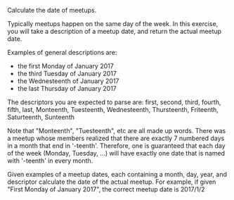 Calculate the date of meetups.

Typically meetups happen on the same day of the week.  In this exercise, you will take
a description of a meetup date, and return the actual meetup date.

Examples of general descriptions are:

- the first Monday of January 2017
- the third Tuesday of January 2017
- the Wednesteenth of January 2017
- the last Thursday of January 2017

The descriptors you are expected to parse are:
first, second, third, fourth, fifth, last, Monteenth, Tuesteenth, Wednesteenth,
Thursteenth, Friteenth, Saturteenth, Sunteenth

Note that "Monteenth", "Tuesteenth", etc are all made up words. There
was a meetup whose members realized that there are exactly 7 numbered days in a month that
end in '-teenth'. Therefore, one is guaranteed that each day of the week
(Monday, Tuesday, ...) will have exactly one date that is named with '-teenth'
in every month.

Given examples of a meetup dates, each containing a month, day, year, and descriptor
calculate the date of the actual meetup.
For example, if given "First Monday of January 2017", the correct meetup date is 2017/1/2






